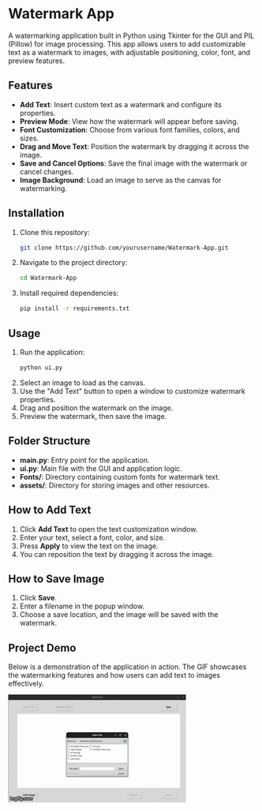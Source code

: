 
# Watermark App

A watermarking application built in Python using Tkinter for the GUI and PIL (Pillow) for image processing. This app allows users to add customizable text as a watermark to images, with adjustable positioning, color, font, and preview features.

## Features

- **Add Text**: Insert custom text as a watermark and configure its properties.
- **Preview Mode**: View how the watermark will appear before saving.
- **Font Customization**: Choose from various font families, colors, and sizes.
- **Drag and Move Text**: Position the watermark by dragging it across the image.
- **Save and Cancel Options**: Save the final image with the watermark or cancel changes.
- **Image Background**: Load an image to serve as the canvas for watermarking.
  
## Installation

1. Clone this repository:
   ```bash
   git clone https://github.com/yourusername/Watermark-App.git
   ```
2. Navigate to the project directory:
   ```bash
   cd Watermark-App
   ```
3. Install required dependencies:
   ```bash
   pip install -r requirements.txt
   ```

## Usage

1. Run the application:
   ```bash
   python ui.py
   ```
2. Select an image to load as the canvas.
3. Use the "Add Text" button to open a window to customize watermark properties.
4. Drag and position the watermark on the image.
5. Preview the watermark, then save the image.

## Folder Structure

- **main.py**: Entry point for the application.
- **ui.py**: Main file with the GUI and application logic.
- **Fonts/**: Directory containing custom fonts for watermark text.
- **assets/**: Directory for storing images and other resources.
  
## How to Add Text

1. Click **Add Text** to open the text customization window.
2. Enter your text, select a font, color, and size.
3. Press **Apply** to view the text on the image.
4. You can reposition the text by dragging it across the image.

## How to Save Image

1. Click **Save**.
2. Enter a filename in the popup window.
3. Choose a save location, and the image will be saved with the watermark.


## Project Demo

Below is a demonstration of the application in action. The GIF showcases the watermarking features and how users can add text to images effectively.

![Application Demo](assets/demo.gif)




